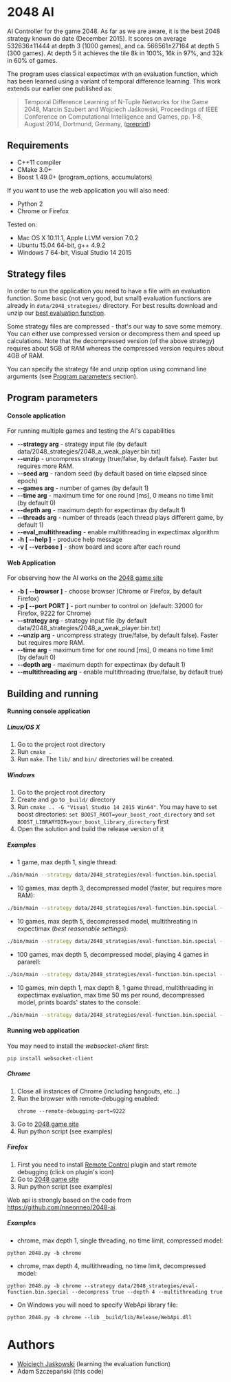 # 2048 AI #

AI Controller for the game 2048. As far as we are aware, it is the best 2048 strategy known do date (December 2015). It scores on average 532636±11444 at depth 3 (1000 games), and ca. 566561±27164 at depth 5 (300 games). At depth 5 it achieves the tile 8k in 100%, 16k in 97%, and 32k in 60% of games. 

The program uses classical expectimax with an evaluation function, which has been learned using a variant of temporal difference learning. This work extends our earlier one published as:

> Temporal Difference Learning of N-Tuple Networks for the Game 2048, Marcin Szubert and Wojciech Jaśkowski, Proceedings of IEEE Conference on Computational Intelligence and Games, pp. 1-8, August 2014, Dortmund, Germany, ([preprint](http://www.cs.put.poznan.pl/mszubert/pub/szubert2014cig.pdf "preprint"))

## Requirements ##

* C++11 compiler
* CMake 3.0+
* Boost 1.49.0+ (program_options, accumulators)

If you want to use the web application you will also need:

* Python 2
* Chrome or Firefox

Tested on:

* Mac OS X 10.11.1, Apple LLVM version 7.0.2
* Ubuntu 15.04 64-bit, g++ 4.9.2
* Windows 7 64-bit, Visual Studio 14 2015

## Strategy files ##

In order to run the application you need to have a file with an evaluation function. Some basic (not very good, but small) evaluation functions are already in ```data/2048_strategies/``` directory. For best results download and unzip our [best evaluation function](http://www.cs.put.poznan.pl/wjaskowski/pub/2048/eval-function.bin.special.zip).

Some strategy files are compressed - that's our way to save some memory. You can either use compressed version or decompress them and speed up calculations. Note that the decompressed version (of the above strategy) requires about 5GB of RAM whereas the compressed version requires about 4GB of RAM.

You can specify the strategy file and unzip option using command line arguments (see [Program parameters](#program-parameters) section).

## Program parameters ##

#### Console application ####

For running multiple games and testing the AI's capabilities

+ **--strategy arg** - strategy input file (by default data/2048_strategies/2048_a_weak_player.bin.txt)
+ **--unzip** - uncompress strategy (true/false, by default false). Faster but requires more RAM.
+ **--seed arg** - random seed (by default based on time elapsed since epoch)
+ **--games arg** - number of games (by default 1)
+ **--time arg** - maximum time for one round [ms], 0 means no time limit (by default 0)
+ **--depth arg** - maximum depth for expectimax (by default 1)
+ **--threads arg** - number of threads (each thread plays different game, by default 1)
+ **--eval_multithreading** - enable multithreading in expectimax algorithm
+ **-h [ --help ]** - produce help message
+ **-v [ --verbose ]** - show board and score after each round

#### Web Application ####

For observing how the AI works on the [2048 game site](http://gabrielecirulli.github.io/2048/)

+ **-b [ --browser ]** - choose browser (Chrome or Firefox, by default Firefox)
+ **-p [ --port PORT ]** - port number to control on (default: 32000 for Firefox, 9222 for Chrome)
+ **--strategy arg** - strategy input file (by default data/2048_strategies/2048_a_weak_player.bin.txt)
+ **--unzip arg** - uncompress strategy (true/false, by default false). Faster but requires more RAM.
+ **--time arg** - maximum time for one round [ms], 0 means no time limit (by default 0)
+ **--depth arg** - maximum depth for expectimax (by default 1)
+ **--multithreading arg** - enable multithreading (true/false, by default true)

## Building and running ##

#### Running console application ####

##### Linux/OS X #####

1. Go to the project root directory
2. Run ```cmake .```
3. Run ```make```. The ```lib/``` and ```bin/``` directories will be created.

##### Windows #####

1. Go to the project root directory
2. Create and go to ```_build/``` directory
3. Run ```cmake .. -G "Visual Studio 14 2015 Win64"```. You may have to set boost directories: ```set BOOST_ROOT=your_boost_root_directory``` and ```set BOOST_LIBRARYDIR=your_boost_library_directory``` first
4. Open the solution and build the release version of it

##### Examples #####

* 1 game, max depth 1, single thread:
```bash
./bin/main --strategy data/2048_strategies/eval-function.bin.special
```
* 10 games, max depth 3, decompressed model (faster, but requires more RAM):
```bash
./bin/main --strategy data/2048_strategies/eval-function.bin.special --games 10 --depth 3 --decompress
```
* 10 games, max depth 5, decompressed model, multithreating in expectimax (*best reasonable settings*):
```bash
./bin/main --strategy data/2048_strategies/eval-function.bin.special --games 10 --depth 5 --decompress --eval_multithreading
```
* 100 games, max depth 5, decompressed model, playing 4 games in pararell:
```bash
./bin/main --strategy data/2048_strategies/eval-function.bin.special --games 100 --depth 5 --decompress --threads 4
```
* 10 games, min depth 1, max depth 8, 1 game thread, multithreading in expectimax evaluation, max time 50 ms per round, decompressed model, prints boards' states to the console:
```bash
./bin/main --strategy data/2048_strategies/eval-function.bin.special --games 10 --depth 8 --time 50 --eval_multithreading --decompress -v
```

#### Running web application ####

You may need to install the *websocket-client* first:
```
pip install websocket-client
```

##### Chrome #####

1. Close all instances of Chrome (including hangouts, etc...)
2. Run the browser with remote-debugging enabled:
    ```
    chrome --remote-debugging-port=9222
    ```
3. Go to [2048 game site](http://gabrielecirulli.github.io/2048/)
4. Run python script (see examples)

##### Firefox #####

1. First you need to install [Remote Control](https://addons.mozilla.org/pl/firefox/addon/remote-control/) plugin and start remote debugging (click on plugin's icon)
2. Go to [2048 game site](http://gabrielecirulli.github.io/2048/)
3. Run python script (see examples)

Web api is strongly based on the code from https://github.com/nneonneo/2048-ai.

##### Examples #####

* chrome, max depth 1, single threading, no time limit, compressed model:
```
python 2048.py -b chrome
```

* chrome, max depth 4, multithreading, no time limit, decompressed model:
```
python 2048.py -b chrome --strategy data/2048_strategies/eval-function.bin.special --decompress true --depth 4 --multithreading true
```

* On Windows you will need to specify WebApi library file:
```
python 2048.py -b chrome --lib _build/lib/Release/WebApi.dll
```

# Authors #
* [Wojciech Jaśkowski](www.cs.put.poznan.pl/wjaskowski) (learning the evaluation function)
* Adam Szczepański (this code)
